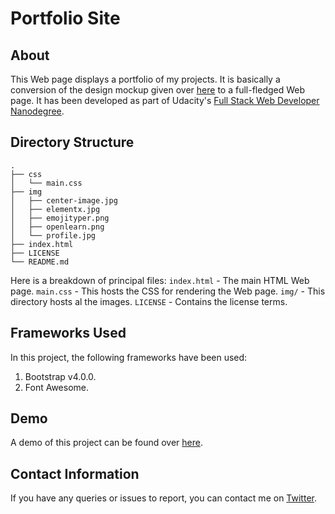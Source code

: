 # Portfolio Site
## About
This Web page displays a portfolio of my projects. It is basically a conversion of the design mockup given over [here](https://d17h27t6h515a5.cloudfront.net/topher/2017/November/5a136147_design-mockup-portfolio/design-mockup-portfolio.pdf) to a full-fledged Web page. It has been developed as part of Udacity's [Full Stack Web Developer Nanodegree](https://in.udacity.com/course/full-stack-web-developer-nanodegree--nd004).

## Directory Structure
```
.
├── css
│   └── main.css
├── img
│   ├── center-image.jpg
│   ├── elementx.jpg
│   ├── emojityper.png
│   ├── openlearn.png
│   └── profile.jpg
├── index.html
├── LICENSE
└── README.md
```

Here is a breakdown of principal files:
`index.html` - The main HTML Web page.
`main.css` - This hosts the CSS for rendering the Web page.
`img/` - This directory hosts al the images.
`LICENSE` - Contains the license terms.

## Frameworks Used
In this project, the following frameworks have been used:
   1. Bootstrap v4.0.0.
   2. Font Awesome.

## Demo
A demo of this project can be found over [here](https://sdey96.github.io/udacity-portfolio-site/).

## Contact Information
If you have any queries or issues to report, you can contact me on [Twitter](https://twitter.com/SDey_96).
